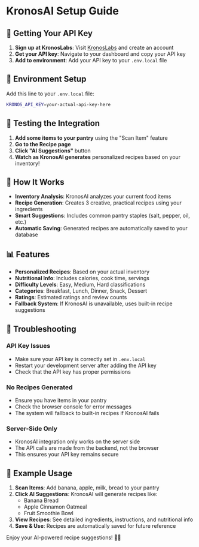 # KronosAI Setup Guide

## 🔑 Getting Your API Key

1. **Sign up at KronosLabs**: Visit [KronosLabs](https://kronoslabs.ai) and create an account
2. **Get your API key**: Navigate to your dashboard and copy your API key
3. **Add to environment**: Add your API key to your `.env.local` file

## 📝 Environment Setup

Add this line to your `.env.local` file:

```bash
KRONOS_API_KEY=your-actual-api-key-here
```

## 🧪 Testing the Integration

1. **Add some items to your pantry** using the "Scan Item" feature
2. **Go to the Recipe page**
3. **Click "AI Suggestions"** button
4. **Watch as KronosAI generates** personalized recipes based on your inventory!

## 🔧 How It Works

- **Inventory Analysis**: KronosAI analyzes your current food items
- **Recipe Generation**: Creates 3 creative, practical recipes using your ingredients
- **Smart Suggestions**: Includes common pantry staples (salt, pepper, oil, etc.)
- **Automatic Saving**: Generated recipes are automatically saved to your database

## 📊 Features

- **Personalized Recipes**: Based on your actual inventory
- **Nutritional Info**: Includes calories, cook time, servings
- **Difficulty Levels**: Easy, Medium, Hard classifications
- **Categories**: Breakfast, Lunch, Dinner, Snack, Dessert
- **Ratings**: Estimated ratings and review counts
- **Fallback System**: If KronosAI is unavailable, uses built-in recipe suggestions

## 🚨 Troubleshooting

### API Key Issues
- Make sure your API key is correctly set in `.env.local`
- Restart your development server after adding the API key
- Check that the API key has proper permissions

### No Recipes Generated
- Ensure you have items in your pantry
- Check the browser console for error messages
- The system will fallback to built-in recipes if KronosAI fails

### Server-Side Only
- KronosAI integration only works on the server side
- The API calls are made from the backend, not the browser
- This ensures your API key remains secure

## 🎯 Example Usage

1. **Scan Items**: Add banana, apple, milk, bread to your pantry
2. **Click AI Suggestions**: KronosAI will generate recipes like:
   - Banana Bread
   - Apple Cinnamon Oatmeal
   - Fruit Smoothie Bowl
3. **View Recipes**: See detailed ingredients, instructions, and nutritional info
4. **Save & Use**: Recipes are automatically saved for future reference

Enjoy your AI-powered recipe suggestions! 🍳✨
